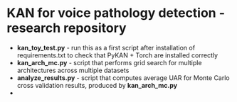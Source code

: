 # KAN for voice pathology detection - research repository

- **kan_toy_test.py** - run this as a first script after installation of requirements.txt to check that PyKAN + Torch are installed correctly
- **kan_arch_mc.py** - script that performs grid search for multiple architectures across multiple datasets
- **analyze_results.py** - script that computes average UAR for Monte Carlo cross validation results, produced by **kan_arch_mc.py**
-    